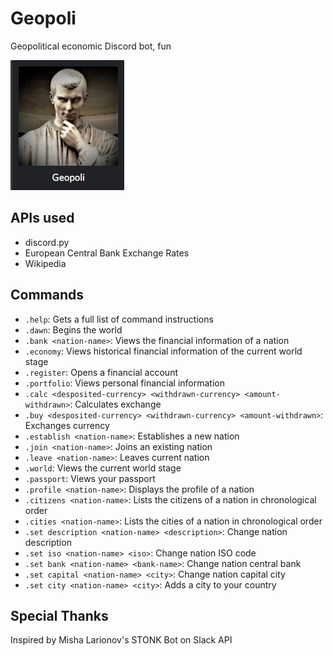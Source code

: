 # Geopoli
Geopolitical economic Discord bot, fun

![Geopoli](resources/img/geopoli.jpg)

## APIs used
 * discord.py
 * European Central Bank Exchange Rates
 * Wikipedia

## Commands
 * `.help`: Gets a full list of command instructions
 * `.dawn`: Begins the world
  * `.bank <nation-name>`: Views the financial information of a nation
 * `.economy`: Views historical financial information of the current world stage
 * `.register`: Opens a financial account
 * `.portfolio`: Views personal financial information
 * `.calc <desposited-currency> <withdrawn-currency> <amount-withdrawn>`: Calculates exchange
 * `.buy <desposited-currency> <withdrawn-currency> <amount-withdrawn>`: Exchanges currency
 * `.establish <nation-name>`: Establishes a new nation
 * `.join <nation-name>`: Joins an existing nation
 * `.leave <nation-name>`: Leaves current nation
 * `.world`: Views the current world stage
 * `.passport`: Views your passport
 * `.profile <nation-name>`: Displays the profile of a nation
 * `.citizens <nation-name>`: Lists the citizens of a nation in chronological order
 * `.cities <nation-name>`: Lists the cities of a nation in chronological order
 * `.set description <nation-name> <description>`: Change nation description
 * `.set iso <nation-name> <iso>`: Change nation ISO code
 * `.set bank <nation-name> <bank-name>`: Change nation central bank
 * `.set capital <nation-name> <city>`: Change nation capital city
 * `.set city <nation-name> <city>`: Adds a city to your country

## Special Thanks
 Inspired by Misha Larionov's STONK Bot on Slack API
